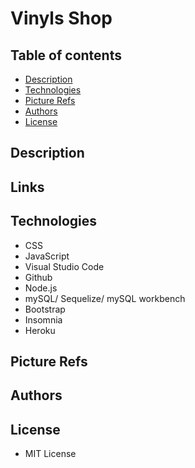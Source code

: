 # Vinyls Shop

## Table of contents

* [Description](#Description)
* [Technologies](#Technologies)
* [Picture Refs](#Picture-Refs)
* [Authors](#Authors)
* [License](#License)



## Description



## Links



## Technologies

* CSS
* JavaScript
* Visual Studio Code
* Github
* Node.js
* mySQL/ Sequelize/ mySQL workbench
* Bootstrap
* Insomnia
* Heroku



## Picture Refs



## Authors


## License

* MIT License
